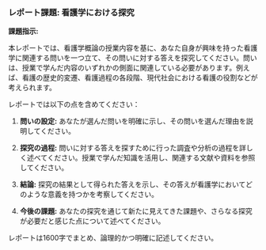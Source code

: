 ### レポート課題: 看護学における探究

**課題指示:**

本レポートでは、看護学概論の授業内容を基に、あなた自身が興味を持った看護学に関連する問いを一つ立て、その問いに対する答えを探究してください。問いは、授業で学んだ内容のいずれかの側面に関連している必要があります。例えば、看護の歴史的変遷、看護過程の各段階、現代社会における看護の役割などが考えられます。

レポートでは以下の点を含めてください：

1. **問いの設定:** あなたが選んだ問いを明確に示し、その問いを選んだ理由を説明してください。
   
2. **探究の過程:** 問いに対する答えを探すために行った調査や分析の過程を詳しく述べてください。授業で学んだ知識を活用し、関連する文献や資料を参照してください。

3. **結論:** 探究の結果として得られた答えを示し、その答えが看護学においてどのような意義を持つかを考察してください。

4. **今後の課題:** あなたの探究を通じて新たに見えてきた課題や、さらなる探究が必要だと感じた点について述べてください。

レポートは1600字でまとめ、論理的かつ明確に記述してください。